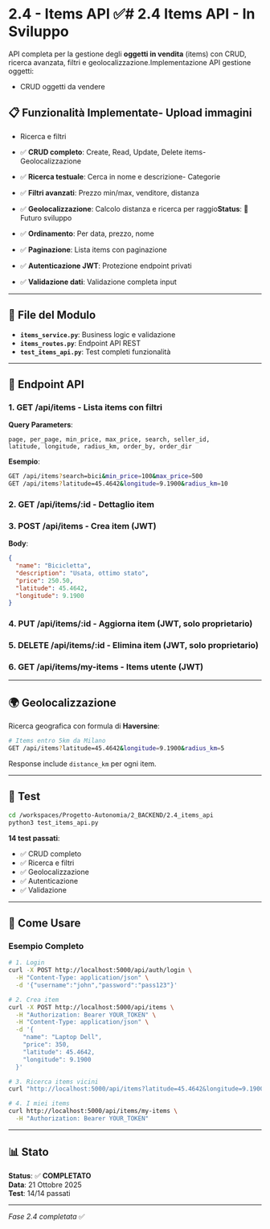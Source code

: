 # 2.4 - Items API ✅# 2.4 Items API - In Sviluppo



API completa per la gestione degli **oggetti in vendita** (items) con CRUD, ricerca avanzata, filtri e geolocalizzazione.Implementazione API gestione oggetti:

- CRUD oggetti da vendere

## 📋 Funzionalità Implementate- Upload immagini

- Ricerca e filtri

- ✅ **CRUD completo**: Create, Read, Update, Delete items- Geolocalizzazione

- ✅ **Ricerca testuale**: Cerca in nome e descrizione- Categorie

- ✅ **Filtri avanzati**: Prezzo min/max, venditore, distanza

- ✅ **Geolocalizzazione**: Calcolo distanza e ricerca per raggio**Status**: 🔄 Futuro sviluppo
- ✅ **Ordinamento**: Per data, prezzo, nome
- ✅ **Paginazione**: Lista items con paginazione
- ✅ **Autenticazione JWT**: Protezione endpoint privati
- ✅ **Validazione dati**: Validazione completa input

---

## 🔧 File del Modulo

- **`items_service.py`**: Business logic e validazione
- **`items_routes.py`**: Endpoint API REST
- **`test_items_api.py`**: Test completi funzionalità

---

## 📡 Endpoint API

### 1. **GET /api/items** - Lista items con filtri

**Query Parameters**:
```
page, per_page, min_price, max_price, search, seller_id,
latitude, longitude, radius_km, order_by, order_dir
```

**Esempio**:
```bash
GET /api/items?search=bici&min_price=100&max_price=500
GET /api/items?latitude=45.4642&longitude=9.1900&radius_km=10
```

### 2. **GET /api/items/:id** - Dettaglio item

### 3. **POST /api/items** - Crea item (JWT)

**Body**:
```json
{
  "name": "Bicicletta",
  "description": "Usata, ottimo stato",
  "price": 250.50,
  "latitude": 45.4642,
  "longitude": 9.1900
}
```

### 4. **PUT /api/items/:id** - Aggiorna item (JWT, solo proprietario)

### 5. **DELETE /api/items/:id** - Elimina item (JWT, solo proprietario)

### 6. **GET /api/items/my-items** - Items utente (JWT)

---

## 🌍 Geolocalizzazione

Ricerca geografica con formula di **Haversine**:

```bash
# Items entro 5km da Milano
GET /api/items?latitude=45.4642&longitude=9.1900&radius_km=5
```

Response include `distance_km` per ogni item.

---

## 🧪 Test

```bash
cd /workspaces/Progetto-Autonomia/2_BACKEND/2.4_items_api
python3 test_items_api.py
```

**14 test passati**:
- ✅ CRUD completo
- ✅ Ricerca e filtri
- ✅ Geolocalizzazione
- ✅ Autenticazione
- ✅ Validazione

---

## 🚀 Come Usare

### Esempio Completo

```bash
# 1. Login
curl -X POST http://localhost:5000/api/auth/login \
  -H "Content-Type: application/json" \
  -d '{"username":"john","password":"pass123"}'

# 2. Crea item
curl -X POST http://localhost:5000/api/items \
  -H "Authorization: Bearer YOUR_TOKEN" \
  -H "Content-Type: application/json" \
  -d '{
    "name": "Laptop Dell",
    "price": 350,
    "latitude": 45.4642,
    "longitude": 9.1900
  }'

# 3. Ricerca items vicini
curl "http://localhost:5000/api/items?latitude=45.4642&longitude=9.1900&radius_km=10"

# 4. I miei items
curl http://localhost:5000/api/items/my-items \
  -H "Authorization: Bearer YOUR_TOKEN"
```

---

## 📊 Stato

**Status**: ✅ **COMPLETATO**  
**Data**: 21 Ottobre 2025  
**Test**: 14/14 passati

---

*Fase 2.4 completata* ✅
